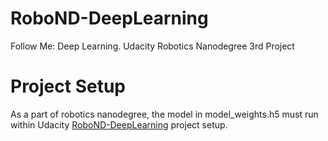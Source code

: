 # RoboND-DeepLearning
Follow Me: Deep Learning. Udacity Robotics Nanodegree 3rd Project
# Project Setup
As a part of robotics nanodegree, the model in model_weights.h5 must run within Udacity [RoboND-DeepLearning](https://github.com/udacity/RoboND-DeepLearning-Project) project setup.
